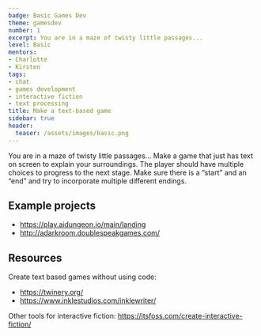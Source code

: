 ```yaml
---
badge: Basic Games Dev
theme: gamesdev
number: 1
excerpt: You are in a maze of twisty little passages...
level: Basic
mentors:
- Charlotte
- Kirsten
tags:
- chat
- games development
- interactive fiction
- text processing
title: Make a text-based game
sidebar: true
header:
  teaser: /assets/images/basic.png
---
```

You are in a maze of twisty little passages... Make a game that just has text on screen to explain your surroundings. The player should have multiple choices to progress to the next stage. Make sure there is a “start” and an “end” and try to incorporate multiple different endings.

## Example projects
* <a href="https://play.aidungeon.io/main/landing" rel="noopener">https://play.aidungeon.io/main/landing</a> 
* <a href="http://adarkroom.doublespeakgames.com/" rel="noopener">http://adarkroom.doublespeakgames.com/</a>
 

## Resources
Create text based games without using code: 
* <a href="https://twinery.org/" rel="noopener">https://twinery.org/</a> 
* <a href="https://www.inklestudios.com/inklewriter/" rel="noopener">https://www.inklestudios.com/inklewriter/</a> 

Other tools for interactive fiction: <a href="https://itsfoss.com/create-interactive-fiction/" rel="noopener">https://itsfoss.com/create-interactive-fiction/</a>

